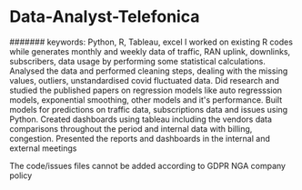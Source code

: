 # Data-Analyst-Telefonica
####### keywords: Python, R, Tableau, excel
I worked on existing R codes while generates monthly and weekly data of traffic, RAN uplink, downlinks, subscribers, data usage by performing some statistical calculations.
Analysed the data and performed cleaning steps, dealing with the missing values, outliers, unstandardised covid fluctuated data.
Did research and studied the published papers on regression models like auto regresssion models, exponential smoothing, other models and it's performance.
Built models for predictions on traffic data, subscriptions data and issues using Python.
Created dashboards using tableau including the vendors data comparisons throughout the period and internal data with billing, congestion.
Presented the reports and dashboards in the internal and external meetings

The code/issues files cannot be added according to GDPR NGA company policy
